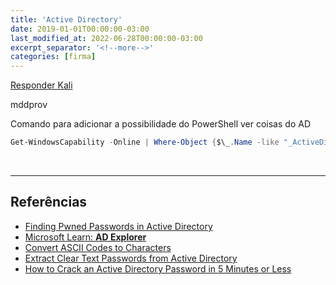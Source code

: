 ```yaml
---
title: 'Active Directory'
date: 2019-01-01T00:00:00-03:00
last_modified_at: 2022-06-28T00:00:00-03:00
excerpt_separator: '<!--more-->'
categories: [firma]
---
```


[Responder Kali](https://www.google.com/search?q=Responder%20kali&client=firefox-b-d&sxsrf=ALiCzsZRQyvuUJr87qFjZBpm0N7bRosarQ%3A1660313556439&ei=1F_2YuKsGoSU5OUP09GMwAU&ved=0ahUKEwji5vz9vcH5AhUECrkGHdMoA1gQ4dUDCA0&uact=5&oq=Responder%20kali&gs_lcp=Cgdnd3Mtd2l6EAMyBQgAEIAEMgUIABDLATIFCAAQywEyBQgAEMsBMgUIABDLATIFCAAQywEyBQgAEMsBMgYIABAeEBYyBggAEB4QFjIGCAAQHhAWOgcIABBHELADOgcIABCwAxBDOgoIABDkAhCwAxgBOgwILhDIAxCwAxBDGAI6CAgAELEDEIMBOggIABCABBCxAzoHCAAQChDLAToICAAQHhAPEBZKBAhBGABKBAhGGAFQR1jlEGCpEmgBcAF4AIABtAGIAeEFkgEDMC41mAEAoAEByAETwAEB2gEGCAEQARgJ2gEGCAIQARgI&sclient=gws-wiz&authuser=0)

mddprov

Comando para adicionar a possibilidade do PowerShell ver coisas do AD

```powershell
Get-WindowsCapability -Online | Where-Object {$\_.Name -like "_ActiveDirectory.DS-LDS_"} | Add-WindowsCapability -Online
```

<br>

---

## Referências

- [Finding Pwned Passwords in Active Directory](https://safepass.me/2020/02/25/finding-pwned-passwords-in-active-directory/)
- [Microsoft Learn: **AD Explorer**](https://learn.microsoft.com/en-us/sysinternals/downloads/adexplorer)
- [Convert ASCII Codes to Characters](https://www.browserling.com/tools/ascii-to-text)
- [Extract Clear Text Passwords from Active Directory](https://www.youtube.com/watch?v=qnTHtTCe5ck)
- [How to Crack an Active Directory Password in 5 Minutes or Less](https://www.semperis.com/blog/easy-hacking-active-directory-password/)
